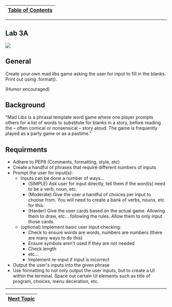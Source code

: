 |[Table of Contents](/00-Table-of-Contents.md)|
|---|

---

## Lab 3A

![](../.gitbook/assets/madlibs.png)

## General

Create your own mad libs game asking the user for input to fill in the blanks. Print out using .format\(\).

\(Humor encouraged\)

## Background

"Mad Libs is a phrasal template word game where one player prompts others for a list of words to substitute for blanks in a story, before reading the – often comical or nonsensical – story aloud. The game is frequently played as a party game or as a pastime."

## Requirments

* Adhere to PEP8 \(Comments, formatting, style, etc\)
* Create a handful of phrases that require different numbers of inputs
* Prompt the user for input\(s\):
  * Inputs can be done a number of ways... 
    * \(SIMPLE\) Ask user for input directly, tell them if the word\(s\) need to be a verb, noun, etc. 
    * \(Moderate\) Give the user a handful of choices per input to choose from. You will need to create a bank of verbs, nouns, etc for this. 
    * \(Harder\) Give the user cards based on the actual game. Allowing them to draw, etc... following the rules. Allow them to only input those cards. 
  * \(optional\) Implement basic user input checking:
    * Check to ensure words are words, numbers are numbers \(there are many ways to do this\)
    * Ensure symbols aren't used if they are not needed
    * Check length
    * etc...
    * Implement re-input if input is incorrect
* Output the user's inputs into the given phrase
* Use formatting to not only output the user inputs, but to create a UI within the terminal. Space out certain UI elements such as title of program, choices, menu deceration, etc. 

---

|[Next Topic](/03_Flow_Control/03_io_files.md)|
|---|
